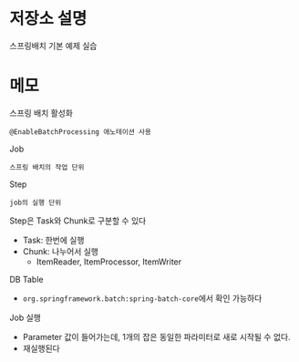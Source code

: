 # 저장소 설명
스프링배치 기본 예제 실습

# 메모
스프링 배치 활성화
```
@EnableBatchProcessing 애노테이션 사용
```

Job
```
스프링 배치의 작업 단위
```

Step
```
job의 실행 단위
```

Step은 Task와 Chunk로 구분할 수 있다
- Task: 한번에 실행
- Chunk: 나누어서 실행
   - ItemReader, ItemProcessor, ItemWriter

DB Table
- `org.springframework.batch:spring-batch-core`에서 확인 가능하다

Job 실행
- Parameter 값이 들어가는데, 1개의 잡은 동일한 파라미터로 새로 시작될 수 없다. 
- 재실행된다